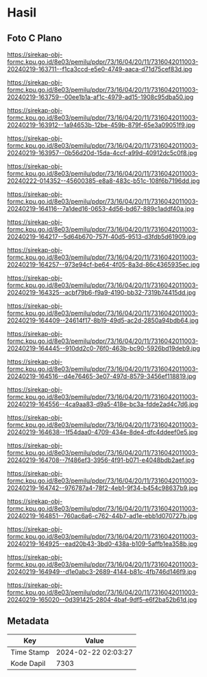 # Hasil

## Foto C Plano

https://sirekap-obj-formc.kpu.go.id/8e03/pemilu/pdpr/73/16/04/20/11/7316042011003-20240219-163711--f1ca3ccd-e5e0-4749-aaca-d71d75cef83d.jpg

https://sirekap-obj-formc.kpu.go.id/8e03/pemilu/pdpr/73/16/04/20/11/7316042011003-20240219-163759--00ee1b1a-af1c-4979-ad15-1908c95dba50.jpg

https://sirekap-obj-formc.kpu.go.id/8e03/pemilu/pdpr/73/16/04/20/11/7316042011003-20240219-163912--1a94653b-12be-459b-879f-65e3a09051f9.jpg

https://sirekap-obj-formc.kpu.go.id/8e03/pemilu/pdpr/73/16/04/20/11/7316042011003-20240219-163957--0b56d20d-15da-4ccf-a99d-40912dc5c0f8.jpg

https://sirekap-obj-formc.kpu.go.id/8e03/pemilu/pdpr/73/16/04/20/11/7316042011003-20240222-014352--45600385-e8a8-483c-b51c-108f6b7196dd.jpg

https://sirekap-obj-formc.kpu.go.id/8e03/pemilu/pdpr/73/16/04/20/11/7316042011003-20240219-164116--7a1ded16-0653-4d56-bd67-889c1addf40a.jpg

https://sirekap-obj-formc.kpu.go.id/8e03/pemilu/pdpr/73/16/04/20/11/7316042011003-20240219-164217--5d64b670-757f-40d5-9513-d3fdb5d61909.jpg

https://sirekap-obj-formc.kpu.go.id/8e03/pemilu/pdpr/73/16/04/20/11/7316042011003-20240219-164257--973e94cf-be64-4f05-8a3d-86c4365935ec.jpg

https://sirekap-obj-formc.kpu.go.id/8e03/pemilu/pdpr/73/16/04/20/11/7316042011003-20240219-164325--acbf79b6-f9a9-4190-bb32-7319b74415dd.jpg

https://sirekap-obj-formc.kpu.go.id/8e03/pemilu/pdpr/73/16/04/20/11/7316042011003-20240219-164409--24614f17-8b19-49d5-ac2d-2850a94bdb64.jpg

https://sirekap-obj-formc.kpu.go.id/8e03/pemilu/pdpr/73/16/04/20/11/7316042011003-20240219-164445--910dd2c0-76f0-463b-bc90-5926bd19deb9.jpg

https://sirekap-obj-formc.kpu.go.id/8e03/pemilu/pdpr/73/16/04/20/11/7316042011003-20240219-164516--d4e76465-3e07-497d-8579-3456ef118819.jpg

https://sirekap-obj-formc.kpu.go.id/8e03/pemilu/pdpr/73/16/04/20/11/7316042011003-20240219-164556--4ca9aa83-d9a5-418e-bc3a-fdde2ad4c7d6.jpg

https://sirekap-obj-formc.kpu.go.id/8e03/pemilu/pdpr/73/16/04/20/11/7316042011003-20240219-164638--1f54daa0-4709-434e-8de4-dfc4ddeef0e5.jpg

https://sirekap-obj-formc.kpu.go.id/8e03/pemilu/pdpr/73/16/04/20/11/7316042011003-20240219-164708--7f486ef3-3956-4f91-b071-e4048bdb2aef.jpg

https://sirekap-obj-formc.kpu.go.id/8e03/pemilu/pdpr/73/16/04/20/11/7316042011003-20240219-164742--976787a4-78f2-4eb1-9f34-b454c98637b9.jpg

https://sirekap-obj-formc.kpu.go.id/8e03/pemilu/pdpr/73/16/04/20/11/7316042011003-20240219-164851--760ac6a6-c762-44b7-ad1e-ebb1d070727b.jpg

https://sirekap-obj-formc.kpu.go.id/8e03/pemilu/pdpr/73/16/04/20/11/7316042011003-20240219-164925--ead20b43-3bd0-438a-b109-5affb1ea358b.jpg

https://sirekap-obj-formc.kpu.go.id/8e03/pemilu/pdpr/73/16/04/20/11/7316042011003-20240219-164949--d1e0abc3-2689-4144-b81c-4fb746d146f9.jpg

https://sirekap-obj-formc.kpu.go.id/8e03/pemilu/pdpr/73/16/04/20/11/7316042011003-20240219-165020--0d391425-2804-4baf-9df5-e6f2ba52b61d.jpg


## Metadata

| Key        | Value               |
| ---------- | ------------------- |
| Time Stamp | 2024-02-22 02:03:27 |
| Kode Dapil | 7303                |



